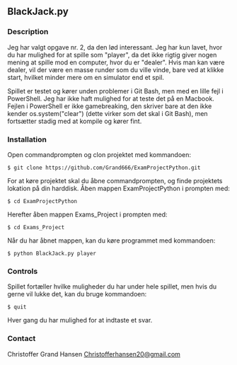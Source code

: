 ## BlackJack.py

### Description
Jeg har valgt opgave nr. 2, da den lød interessant. Jeg har kun lavet, hvor du har mulighed for at spille som "player", da det ikke rigtig giver nogen mening at spille mod en computer, hvor du er "dealer". Hvis man kan være dealer, vil der være en masse runder som du ville vinde, bare ved at klikke start, hvilket minder mere om en simulator end et spil. 

Spillet er testet og kører unden problemer i Git Bash, men med en lille fejl i PowerShell. Jeg har ikke haft mulighed for at teste det på en Macbook. Fejlen i PowerShell er ikke gamebreaking, den skriver bare at den ikke kender os.system("clear") (dette virker som det skal i Git Bash), men fortsætter stadig med at kompile og kører fint.

### Installation
Open commandprompten og clon projektet med kommandoen:
```
$ git clone https://github.com/Grand666/ExamProjectPython.git
```

For at køre projektet skal du åbne commandprompten, og finde projektets lokation på din harddisk. Åben mappen ExamProjectPython i prompten med:

```
$ cd ExamProjectPython
```

Herefter åben mappen Exams_Project i prompten med:

```
$ cd Exams_Project
```

Når du har åbnet mappen, kan du køre programmet med kommandoen:

```
$ python BlackJack.py player
```

### Controls
Spillet fortæller hvilke muligheder du har under hele spillet, men hvis du gerne vil lukke det, kan du bruge kommandoen:

```
$ quit
```
Hver gang du har mulighed for at indtaste et svar.

### Contact
Christoffer Grand Hansen 
<Christofferhansen20@gmail.com>
